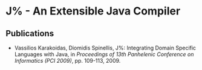 J% - An Extensible Java Compiler 
========


Publications
-------

* Vassilios Karakoidas, Diomidis Spinellis, J%: Integrating Domain Specific Languages with Java, in _Proceedings of 13th Panhelenic Conference on Informatics (PCI 2009)_, pp. 109-113, 2009.
